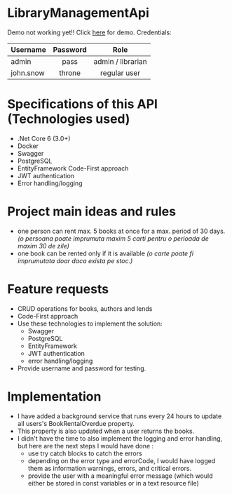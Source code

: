 # LibraryManagementApi
Demo not working yet!!
Click [here](www.vbsoftware.eu) for demo. 
Credentials:

| Username | Password | Role |
| ------------- |:-------------:| :-----:|
| admin | pass | admin / librarian |
| john.snow | throne | regular user |

# Specifications of this API (Technologies used)
 - .Net Core 6 (3.0+)
 - Docker
 - Swagger
 - PostgreSQL
 - EntityFramework Code-First approach
 - JWT authentication
 - Error handling/logging

# Project main ideas and rules
- one person can rent max. 5 books at once for a max. period of 30 days. _(o persoana poate imprumuta maxim 5 carti pentru o perioada de maxim 30 de zile)_
- one book can be rented only if it is available _(o carte poate fi imprumutata doar daca exista pe stoc.)_

# Feature requests
- CRUD operations for books, authors and lends
- Code-First approach
- Use these technologies to implement the solution: 
   - Swagger
   - PostgreSQL
   - EntityFramework
   - JWT authentication
   - error handling/logging
- Provide username and password for testing.

# Implementation
- I have added a background service that runs every 24 hours to update all users's BookRentalOverdue property.
- This property is also updated when a user returns the books.
- I didn't have the time to also implement the logging and error handling, but here are the next steps I would have done : 
   - use try catch blocks to catch the errors
   - depending on the error type and errorCode, I would have logged them as information warnings, errors, and critical errors.
   - provide the user with a meaningful error message (which would either be stored in const variables or in a text resource file)
